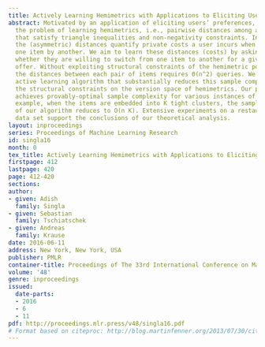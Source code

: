 ```yaml
---
title: Actively Learning Hemimetrics with Applications to Eliciting User Preferences
abstract: Motivated by an application of eliciting users’ preferences, we investigate
  the problem of learning hemimetrics, i.e., pairwise distances among a set of n items
  that satisfy triangle inequalities and non-negativity constraints. In our application,
  the (asymmetric) distances quantify private costs a user incurs when substituting
  one item by another. We aim to learn these distances (costs) by asking the users
  whether they are willing to switch from one item to another for a given incentive
  offer. Without exploiting structural constraints of the hemimetric polytope, learning
  the distances between each pair of items requires Θ(n^2) queries. We propose an
  active learning algorithm that substantially reduces this sample complexity by exploiting
  the structural constraints on the version space of hemimetrics. Our proposed algorithm
  achieves provably-optimal sample complexity for various instances of the task. For
  example, when the items are embedded into K tight clusters, the sample complexity
  of our algorithm reduces to O(n K). Extensive experiments on a restaurant recommendation
  data set support the conclusions of our theoretical analysis.
layout: inproceedings
series: Proceedings of Machine Learning Research
id: singla16
month: 0
tex_title: Actively Learning Hemimetrics with Applications to Eliciting User Preferences
firstpage: 412
lastpage: 420
page: 412-420
sections: 
author:
- given: Adish
  family: Singla
- given: Sebastian
  family: Tschiatschek
- given: Andreas
  family: Krause
date: 2016-06-11
address: New York, New York, USA
publisher: PMLR
container-title: Proceedings of The 33rd International Conference on Machine Learning
volume: '48'
genre: inproceedings
issued:
  date-parts:
  - 2016
  - 6
  - 11
pdf: http://proceedings.mlr.press/v48/singla16.pdf
# Format based on citeproc: http://blog.martinfenner.org/2013/07/30/citeproc-yaml-for-bibliographies/
---
```

